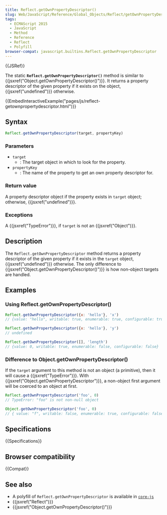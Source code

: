 ```yaml
---
title: Reflect.getOwnPropertyDescriptor()
slug: Web/JavaScript/Reference/Global_Objects/Reflect/getOwnPropertyDescriptor
tags:
  - ECMAScript 2015
  - JavaScript
  - Method
  - Reference
  - Reflect
  - Polyfill
browser-compat: javascript.builtins.Reflect.getOwnPropertyDescriptor
---
```

{{JSRef}}

The static **`Reflect.getOwnPropertyDescriptor()`** method is similar to
{{jsxref("Object.getOwnPropertyDescriptor()")}}. It returns a
property descriptor of the given property if it exists on the object,
{{jsxref("undefined")}} otherwise.

{{EmbedInteractiveExample("pages/js/reflect-getownpropertydescriptor.html")}}

## Syntax

```js
Reflect.getOwnPropertyDescriptor(target, propertyKey)
```

### Parameters

- `target`
  - : The target object in which to look for the property.
- `propertyKey`
  - : The name of the property to get an own property descriptor for.

### Return value

A property descriptor object if the property exists in `target` object;
otherwise, {{jsxref("undefined")}}.

### Exceptions

A {{jsxref("TypeError")}}, if `target` is not an
{{jsxref("Object")}}.

## Description

The `Reflect.getOwnPropertyDescriptor` method returns a property descriptor of
the given property if it exists in the `target` object,
{{jsxref("undefined")}} otherwise. The only difference to
{{jsxref("Object.getOwnPropertyDescriptor()")}} is how
non-object targets are handled.

## Examples

### Using Reflect.getOwnPropertyDescriptor()

```js
Reflect.getOwnPropertyDescriptor({x: 'hello'}, 'x')
// {value: "hello", writable: true, enumerable: true, configurable: true}

Reflect.getOwnPropertyDescriptor({x: 'hello'}, 'y')
// undefined

Reflect.getOwnPropertyDescriptor([], 'length')
// {value: 0, writable: true, enumerable: false, configurable: false}
```

### Difference to Object.getOwnPropertyDescriptor()

If the `target` argument to this method is not an object (a primitive), then it
will cause a {{jsxref("TypeError")}}. With
{{jsxref("Object.getOwnPropertyDescriptor")}}, a non-object first
argument will be coerced to an object at first.

```js
Reflect.getOwnPropertyDescriptor('foo', 0)
// TypeError: "foo" is not non-null object

Object.getOwnPropertyDescriptor('foo', 0)
// { value: "f", writable: false, enumerable: true, configurable: false }
```

## Specifications

{{Specifications}}

## Browser compatibility

{{Compat}}

## See also

- A polyfill of `Reflect.getOwnPropertyDescriptor` is available in
  [`core-js`](https://github.com/zloirock/core-js#ecmascript-reflect)
- {{jsxref("Reflect")}}
- {{jsxref("Object.getOwnPropertyDescriptor()")}}

